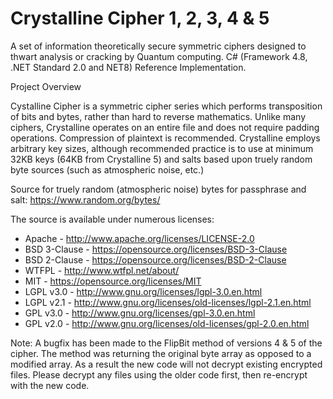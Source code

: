 # Crystalline Cipher 1, 2, 3, 4 & 5

A set of information theoretically secure symmetric ciphers designed to thwart analysis or cracking by Quantum computing. C# (Framework 4.8, .NET Standard 2.0 and NET8) Reference Implementation.

Project Overview

Cystalline Cipher is a symmetric cipher series which performs transposition of bits and bytes, rather than hard to reverse mathematics. Unlike many ciphers, Crystalline operates on an entire file and does not require padding operations. Compression of plaintext is recommended. Crystalline employs arbitrary key sizes, although recommended practice is to use at minimum 32KB keys (64KB from Crystalline 5) and salts based upon truely random byte sources (such as atmospheric noise, etc.)

Source for truely random (atmospheric noise) bytes for passphrase and salt:
https://www.random.org/bytes/

The source is available under numerous licenses:

* Apache - http://www.apache.org/licenses/LICENSE-2.0
* BSD 3-Clause - https://opensource.org/licenses/BSD-3-Clause
* BSD 2-Clause - https://opensource.org/licenses/BSD-2-Clause
* WTFPL - http://www.wtfpl.net/about/
* MIT - https://opensource.org/licenses/MIT
* LGPL v3.0 - http://www.gnu.org/licenses/lgpl-3.0.en.html
* LGPL v2.1 - http://www.gnu.org/licenses/old-licenses/lgpl-2.1.en.html
* GPL v3.0 - http://www.gnu.org/licenses/gpl-3.0.en.html
* GPL v2.0 - http://www.gnu.org/licenses/old-licenses/gpl-2.0.en.html

Note: 
A bugfix has been made to the FlipBit method of versions 4 & 5 of the cipher. The method was returning the original byte array as opposed to a modified array. As a result the new code will not decrypt existing encrypted files.  Please decrypt any files using the older code first, then re-encrypt with the new code. 
